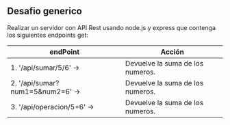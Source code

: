 ## Desafio generico

Realizar un servidor con API Rest usando node.js y express que contenga los siguientes endpoints get:

| endPoint                         | Acción                           |
| -------------------------------- | -------------------------------- |
| 1. '/api/sumar/5/6' ->           | Devuelve la suma de los numeros. |
| 2. '/api/sumar?num1=5&num2=6' -> | Devuelve la suma de los numeros. |
| 3. '/api/operacion/5+6' ->       | Devuelve la suma de los numeros. |
